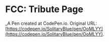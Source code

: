# FCC: Tribute Page 
 _A Pen created at CodePen.io. Original URL: [https://codepen.io/SolitaryBlue/pen/OoMLYY](https://codepen.io/SolitaryBlue/pen/OoMLYY).

 